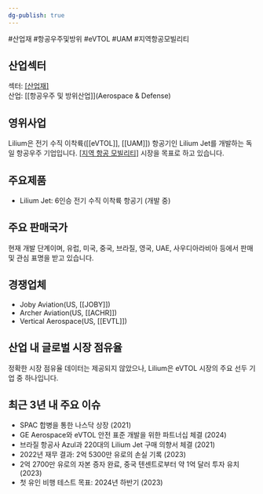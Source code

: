 ```yaml
---
dg-publish: true
---
```

#산업재 #항공우주및방위 #eVTOL #UAM #지역항공모빌리티

## 산업섹터

섹터: [[산업재]](Industrials)  
산업: [[항공우주 및 방위산업]](Aerospace & Defense)

## 영위사업

Lilium은 전기 수직 이착륙([[eVTOL]], [[UAM]]) 항공기인 Lilium Jet를 개발하는 독일 항공우주 기업입니다. [[지역 항공 모빌리티]](RAM) 시장을 목표로 하고 있습니다.

## 주요제품

- Lilium Jet: 6인승 전기 수직 이착륙 항공기 (개발 중)

## 주요 판매국가

현재 개발 단계이며, 유럽, 미국, 중국, 브라질, 영국, UAE, 사우디아라비아 등에서 판매 및 관심 표명을 받고 있습니다.

## 경쟁업체

- Joby Aviation(US, [[JOBY]])
- Archer Aviation(US, [[ACHR]])
- Vertical Aerospace(US, [[EVTL]])

## 산업 내 글로벌 시장 점유율

정확한 시장 점유율 데이터는 제공되지 않았으나, Lilium은 eVTOL 시장의 주요 선두 기업 중 하나입니다.

## 최근 3년 내 주요 이슈

- SPAC 합병을 통한 나스닥 상장 (2021)
- GE Aerospace와 eVTOL 안전 표준 개발을 위한 파트너십 체결 (2024)
- 브라질 항공사 Azul과 220대의 Lilium Jet 구매 의향서 체결 (2021)
- 2022년 재무 결과: 2억 5300만 유로의 손실 기록 (2023)
- 2억 2700만 유로의 자본 증자 완료, 중국 텐센트로부터 약 1억 달러 투자 유치 (2023)
- 첫 유인 비행 테스트 목표: 2024년 하반기 (2023)